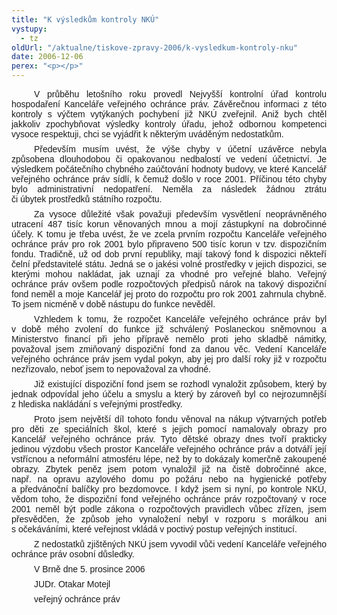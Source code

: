```yaml
---
title: "K výsledkům kontroly NKÚ"
vystupy:
  - tz
oldUrl: "/aktualne/tiskove-zpravy-2006/k-vysledkum-kontroly-nku"
date: 2006-12-06
perex: "<p></p>"
---
```


<!-- imported from the old website -->

<p class="Normln" style="TEXT-ALIGN: justify; MARGIN-TOP: 6pt; TEXT-INDENT: 27pt; MARGIN-BOTTOM: 6pt"><span style="FONT-FAMILY: Arial,sans-serif"></span><span style="FONT-FAMILY: Arial,sans-serif">V průběhu letošního roku provedl Nejvyšší kontrolní úřad kontrolu hospodaření Kanceláře veřejného ochránce práv. Závěrečnou informaci z této kontroly s výčtem vytýkaných </span><span style="FONT-FAMILY: Arial,sans-serif">pochybení</span><span style="FONT-FAMILY: Arial,sans-serif"> </span><span style="FONT-FAMILY: Arial,sans-serif">již </span><span style="FONT-FAMILY: Arial,sans-serif">NKÚ zveřejnil. Aniž bych chtěl </span><span style="FONT-FAMILY: Arial,sans-serif">jakkoliv </span><span style="FONT-FAMILY: Arial,sans-serif">zpochybňovat výsledky kontroly úřad</span><span style="FONT-FAMILY: Arial,sans-serif">u</span><span style="FONT-FAMILY: Arial,sans-serif">, jehož odbornou kompetenci vysoce respektuji, chci se vyjádřit k některým uváděným nedostatkům.</span></p><p class="Normln" style="TEXT-ALIGN: justify; MARGIN-TOP: 6pt; TEXT-INDENT: 27pt; MARGIN-BOTTOM: 6pt"><span style="FONT-FAMILY: Arial,sans-serif">Především musím uvést, že </span><span style="FONT-FAMILY: Arial,sans-serif">výše chyby v účetní uzávěrce</span><span style="FONT-FAMILY: Arial,sans-serif"> nebyla</span><span style="FONT-FAMILY: Arial,sans-serif"> způsobena </span><span style="FONT-FAMILY: Arial,sans-serif">dlouhodobou</span><span style="FONT-FAMILY: Arial,sans-serif"> či opakovanou nedbalostí v</span><span style="FONT-FAMILY: Arial,sans-serif">e vedení účetnictví. Je výsledkem </span><span style="FONT-FAMILY: Arial,sans-serif">počátečního </span><span style="FONT-FAMILY: Arial,sans-serif">chybného zaúčtování hodnoty budovy, ve které Kancelář veřejného ochránce práv sídlí</span><span style="FONT-FAMILY: Arial,sans-serif">, k </span><span style="FONT-FAMILY: Arial,sans-serif">če</span><span style="FONT-FAMILY: Arial,sans-serif">muž došlo v roce 2001</span><span style="FONT-FAMILY: Arial,sans-serif">. </span><span style="FONT-FAMILY: Arial,sans-serif">P</span><span style="FONT-FAMILY: Arial,sans-serif">říčinou </span><span style="FONT-FAMILY: Arial,sans-serif">této chyby </span><span style="FONT-FAMILY: Arial,sans-serif">bylo administrativní </span><span style="FONT-FAMILY: Arial,sans-serif">nedopatření</span><span style="FONT-FAMILY: Arial,sans-serif">. Neměla za následek žádnou ztrátu či úbytek</span><span style="FONT-FAMILY: Arial,sans-serif"> prostředků </span><span style="FONT-FAMILY: Arial,sans-serif">státního rozpočtu.</span></p><p class="Normln" style="TEXT-ALIGN: justify; MARGIN-TOP: 6pt; TEXT-INDENT: 27pt; MARGIN-BOTTOM: 6pt"><span style="FONT-FAMILY: Arial,sans-serif">Za vysoce důležité však považuji </span><span style="FONT-FAMILY: Arial,sans-serif">především </span><span style="FONT-FAMILY: Arial,sans-serif">vysvětlení neoprávněného utracení 487 tisíc korun věnovaných </span><span style="FONT-FAMILY: Arial,sans-serif">mnou a mojí zástupkyní </span><span style="FONT-FAMILY: Arial,sans-serif">na dobročinné účely. </span><span style="FONT-FAMILY: Arial,sans-serif">K tomu je třeba uvést, že v</span><span style="FONT-FAMILY: Arial,sans-serif">e zcela prvním rozpočtu Kanceláře veřejného ochránce práv </span><span style="FONT-FAMILY: Arial,sans-serif">pro rok 2001 </span><span style="FONT-FAMILY: Arial,sans-serif">bylo připraveno 500 tisíc korun v tzv. dispozičním fondu. </span><span style="FONT-FAMILY: Arial,sans-serif">Tradičně, už od dob první republiky, mají takový</span><span style="FONT-FAMILY: Arial,sans-serif"> fond </span><span style="FONT-FAMILY: Arial,sans-serif">k dispozici někteří čelní představitelé státu</span><span style="FONT-FAMILY: Arial,sans-serif">.</span><span style="FONT-FAMILY: Arial,sans-serif"> </span><span style="FONT-FAMILY: Arial,sans-serif">J</span><span style="FONT-FAMILY: Arial,sans-serif">edná se o jakési volné prostředky v</span><span style="FONT-FAMILY: Arial,sans-serif"> </span><span style="FONT-FAMILY: Arial,sans-serif">jejich</span><span style="FONT-FAMILY: Arial,sans-serif"> </span><span style="FONT-FAMILY: Arial,sans-serif">dispozici, se kterými m</span><span style="FONT-FAMILY: Arial,sans-serif">ohou</span><span style="FONT-FAMILY: Arial,sans-serif"> nakládat, jak uzn</span><span style="FONT-FAMILY: Arial,sans-serif">ají</span><span style="FONT-FAMILY: Arial,sans-serif"> za vhodné pro veřejné blaho. Veřejný ochránce práv ovšem podle rozpočtových předpisů nárok na takový dispoziční fond neměl a moje Kancelář jej proto do rozpočtu </span><span style="FONT-FAMILY: Arial,sans-serif">pro rok 2001 </span><span style="FONT-FAMILY: Arial,sans-serif">zahrn</span><span style="FONT-FAMILY: Arial,sans-serif">ula</span><span style="FONT-FAMILY: Arial,sans-serif"> </span><span style="FONT-FAMILY: Arial,sans-serif">chybně</span><span style="FONT-FAMILY: Arial,sans-serif">. To jsem </span><span style="FONT-FAMILY: Arial,sans-serif">nicméně</span><span style="FONT-FAMILY: Arial,sans-serif"> v době nástupu do funkce nevěděl</span><span style="FONT-FAMILY: Arial,sans-serif">.</span></p><p class="Normln" style="TEXT-ALIGN: justify; MARGIN-TOP: 6pt; TEXT-INDENT: 27pt; MARGIN-BOTTOM: 6pt"><span style="FONT-FAMILY: Arial,sans-serif">V</span><span style="FONT-FAMILY: Arial,sans-serif">zhledem k tomu, že </span><span style="FONT-FAMILY: Arial,sans-serif">rozpočet Kanceláře veřejného ochránce práv byl v době mého zvolení do funkce již </span><span style="FONT-FAMILY: Arial,sans-serif">schválený Poslaneckou sněmovnou</span><span style="FONT-FAMILY: Arial,sans-serif"> a</span><span style="FONT-FAMILY: Arial,sans-serif"> </span><span style="FONT-FAMILY: Arial,sans-serif">Ministerstvo financí</span><span style="FONT-FAMILY: Arial,sans-serif"> při jeho přípravě </span><span style="FONT-FAMILY: Arial,sans-serif">nemělo proti jeho</span><span style="FONT-FAMILY: Arial,sans-serif"> skladbě námitky</span><span style="FONT-FAMILY: Arial,sans-serif">, považoval jsem zmiňovaný dispoziční fond za danou věc. Vedení Kanceláře </span><span style="FONT-FAMILY: Arial,sans-serif">veřejného ochránce práv </span><span style="FONT-FAMILY: Arial,sans-serif">jsem vydal pokyn, </span><span style="FONT-FAMILY: Arial,sans-serif">aby jej pro další roky již </span><span style="FONT-FAMILY: Arial,sans-serif">v</span><span style="FONT-FAMILY: Arial,sans-serif"> ro</span><span style="FONT-FAMILY: Arial,sans-serif">zpočtu ne</span><span style="FONT-FAMILY: Arial,sans-serif">zřizovalo</span><span style="FONT-FAMILY: Arial,sans-serif">, neboť jsem to nepovažoval za vhodné. </span></p><p class="Normln" style="TEXT-ALIGN: justify; MARGIN-TOP: 6pt; TEXT-INDENT: 27pt; MARGIN-BOTTOM: 6pt"><span style="FONT-FAMILY: Arial,sans-serif">Již existující dispoziční fond jsem se rozhodl vynaložit způsobem, který by jednak odpovídal jeho účelu a smyslu a který by zároveň byl co nejrozumnější z hlediska na</span><span style="FONT-FAMILY: Arial,sans-serif">kládání s veřejnými prostředky.</span></p><p class="Normln" style="TEXT-ALIGN: justify; MARGIN-TOP: 6pt; TEXT-INDENT: 27pt; MARGIN-BOTTOM: 6pt"><span style="FONT-FAMILY: Arial,sans-serif">Proto jsem největší díl </span><span style="FONT-FAMILY: Arial,sans-serif">tohoto fondu </span><span style="FONT-FAMILY: Arial,sans-serif">věnoval na nákup výtvarných potřeb p</span><span style="FONT-FAMILY: Arial,sans-serif">ro děti ze speciálních škol, které s jejich pomocí </span><span style="FONT-FAMILY: Arial,sans-serif">namalovaly</span><span style="FONT-FAMILY: Arial,sans-serif"> obrazy pro Kancelář veřejného ochránce práv. Tyto dětské obrazy dnes tvoří prakticky jedinou výzdobu všech prostor Kanceláře veřejného ochránce práv a dotváří její vstřícnou a neformá</span><span style="FONT-FAMILY: Arial,sans-serif">l</span><span style="FONT-FAMILY: Arial,sans-serif">ní atmosféru lépe, než by to doká</span><span style="FONT-FAMILY: Arial,sans-serif">zaly komerčně zakoupené obrazy. Zbytek peněz jsem p</span><span style="FONT-FAMILY: Arial,sans-serif">o</span><span style="FONT-FAMILY: Arial,sans-serif">tom vynaložil již na čistě dobročinné akce, např. na opravu azylového domu </span><span style="FONT-FAMILY: Arial,sans-serif">po požáru </span><span style="FONT-FAMILY: Arial,sans-serif">nebo na hygienické potřeby a </span><span style="FONT-FAMILY: Arial,sans-serif">předvánoční balíčky</span><span style="FONT-FAMILY: Arial,sans-serif"> pro bezdomovce. I když jsem si nyní, po kontrole NKÚ, vědom toho, že dispoziční fond veřejného ochránce práv rozpočtovaný v roce 2001 </span><span style="FONT-FAMILY: Arial,sans-serif">neměl být podle</span><span style="FONT-FAMILY: Arial,sans-serif"> zákon</span><span style="FONT-FAMILY: Arial,sans-serif">a</span><span style="FONT-FAMILY: Arial,sans-serif"> o rozpočtových pravidlech</span><span style="FONT-FAMILY: Arial,sans-serif"> vůbec zřízen</span><span style="FONT-FAMILY: Arial,sans-serif">, jsem přesvědčen, že způsob jeho vynaložení nebyl v rozporu s morálkou ani s očekává</span><span style="FONT-FAMILY: Arial,sans-serif">ními, kt</span><span style="FONT-FAMILY: Arial,sans-serif">eré veřejnost vkládá v poctivý postup</span><span style="FONT-FAMILY: Arial,sans-serif"> veřejných</span><span style="FONT-FAMILY: Arial,sans-serif"> instituc</span><span style="FONT-FAMILY: Arial,sans-serif">í</span><span style="FONT-FAMILY: Arial,sans-serif">.</span></p><p class="Normln" style="TEXT-ALIGN: justify; MARGIN-TOP: 6pt; TEXT-INDENT: 27pt; FONT-FAMILY: Arial,sans-serif; MARGIN-BOTTOM: 6pt">Z nedostatků zjištěných NKÚ jsem vyvodil vůči vedení Kanceláře veřejného ochránce práv osobní důsledky.</p><p class="Normln" style="TEXT-ALIGN: justify; MARGIN-TOP: 6pt; TEXT-INDENT: 27pt; MARGIN-BOTTOM: 6pt"><span style="FONT-FAMILY: Arial,sans-serif">V Brně d</span><span style="FONT-FAMILY: Arial,sans-serif">ne 5. prosince 2006</span></p><p class="Normln" style="TEXT-ALIGN: justify; MARGIN-TOP: 6pt; TEXT-INDENT: 27pt; MARGIN-BOTTOM: 6pt"><span style="FONT-FAMILY: Arial,sans-serif"></span><span style="FONT-FAMILY: Arial,sans-serif"></span><span style="FONT-FAMILY: Arial,sans-serif"></span><span style="FONT-FAMILY: Arial,sans-serif"></span><span style="FONT-FAMILY: Arial,sans-serif"></span><span style="FONT-FAMILY: Arial,sans-serif"></span><span style="FONT-FAMILY: Arial,sans-serif"></span><span style="FONT-FAMILY: Arial,sans-serif"></span><span style="FONT-FAMILY: Arial,sans-serif"></span><span style="FONT-FAMILY: Arial,sans-serif">JUDr. </span><span style="FONT-FAMILY: Arial,sans-serif">Otakar Motejl</span></p><p class="Normln" style="TEXT-ALIGN: justify; MARGIN-TOP: 6pt; TEXT-INDENT: 27pt; MARGIN-BOTTOM: 6pt"><span style="FONT-FAMILY: Arial,sans-serif"></span><span style="FONT-FAMILY: Arial,sans-serif"></span><span style="FONT-FAMILY: Arial,sans-serif"></span><span style="FONT-FAMILY: Arial,sans-serif"></span><span style="FONT-FAMILY: Arial,sans-serif"></span><span style="FONT-FAMILY: Arial,sans-serif"></span><span style="FONT-FAMILY: Arial,sans-serif"></span><span style="FONT-FAMILY: Arial,sans-serif"></span><span style="FONT-FAMILY: Arial,sans-serif"></span><span style="FONT-FAMILY: Arial,sans-serif">veřejný ochránce práv </span></p>
